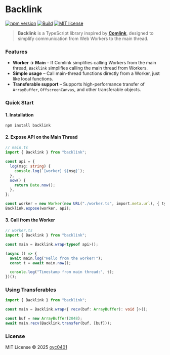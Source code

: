 # Backlink

[![npm version](https://img.shields.io/npm/v/backlink.svg)](https://www.npmjs.com/package/backlink)
[![Build](https://github.com/oyc0401/BackLink/actions/workflows/npm-publish.yml/badge.svg)](https://github.com/oyc0401/BackLink/actions/workflows/npm-publish.yml)
[![MIT license](https://img.shields.io/badge/license-MIT-green.svg)](https://github.com/oyc0401/backlink/blob/main/LICENSE)

> **Backlink** is a TypeScript library inspired by [**Comlink**](https://github.com/GoogleChromeLabs/comlink), 
> designed to simplify communication from Web Workers to the main thread.

### Features

* **Worker → Main** – If Comlink simplifies calling Workers from the main thread, `Backlink` simplifies calling the main thread from Workers.
* **Simple usage** – Call main-thread functions directly from a Worker, just like local functions.
* **Transferable support** – Supports high-performance transfer of `ArrayBuffer`, `OffscreenCanvas`, and other transferable objects.


### Quick Start

#### 1. Installation

```bash
npm install backlink
```

#### 2. Expose API on the Main Thread

```ts
// main.ts
import { Backlink } from "backlink";

const api = {
  log(msg: string) {
    console.log(`[worker] ${msg}`);
  },
  now() {
    return Date.now();
  },
};

const worker = new Worker(new URL("./worker.ts", import.meta.url), { type: "module" });
Backlink.expose(worker, api);
```

#### 3. Call from the Worker

```ts
// worker.ts
import { Backlink } from "backlink";

const main = Backlink.wrap<typeof api>();

(async () => {
  await main.log("Hello from the worker!");
  const t = await main.now();

  console.log("Timestamp from main thread:", t);
})();
```

### Using Transferables

```ts
import { Backlink } from "backlink";

const main = Backlink.wrap<{ recv(buf: ArrayBuffer): void }>();

const buf = new ArrayBuffer(2048);
await main.recv(Backlink.transfer(buf, [buf]));
```

### License

MIT License © 2025 [oyc0401](https://github.com/oyc0401)
